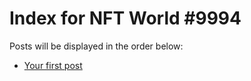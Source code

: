 # Index for NFT World #9994
Posts will be displayed in the order below:

- [Your first post](./001-first.md)

